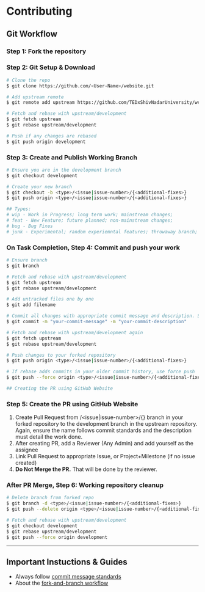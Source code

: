 # Contributing

## Git Workflow

### **Step 1:** Fork the repository

### **Step 2:** Git Setup & Download

```bash
# Clone the repo
$ git clone https://github.com/<User-Name>/website.git

# Add upstream remote
$ git remote add upstream https://github.com/TEDxShivNadarUniversity/website.git

# Fetch and rebase with upstream/development
$ git fetch upstream
$ git rebase upstream/development

# Push if any changes are rebased
$ git push origin development
```

### **Step 3:** Create and Publish Working Branch

```bash
# Ensure you are in the development branch
$ git checkout development

# Create your new branch
$ git checkout -b <type>/<issue|issue-number>/{<additional-fixes>}
$ git push origin <type>/<issue|issue-number>/{<additional-fixes>}

## Types:
# wip - Work in Progress; long term work; mainstream changes;
# feat - New Feature; future planned; non-mainstream changes;
# bug - Bug Fixes
# junk - Experimental; random experiemntal features; throwaway branch;
```

### On Task Completion, **Step 4:** Commit and push your work

```bash
# Ensure branch
$ git branch

# Fetch and rebase with upstream/development
$ git fetch upstream
$ git rebase upstream/development

# Add untracked files one by one
$ git add filename

# Commit all changes with appropriate commit message and description. Strcitly follow commit message standards.
$ git commit -m "your-commit-message" -m "your-commit-description"

# Fetch and rebase with upstream/development again
$ git fetch upstream
$ git rebase upstream/development

# Push changes to your forked repository
$ git push origin <type>/<issue|issue-number>/{<additional-fixes>}

# If rebase adds commits in your older commit history, use force push
$ git push --force origin <type>/<issue|issue-number>/{<additional-fixes>}

## Creating the PR using GitHub Website
```

### **Step 5:** Create the PR using GitHub Website

1. Create Pull Request from <type>/<issue|issue-number>/{<additional-fixes>} branch in your forked repository to the development branch in the upstream repository. Again, ensure the name follows commit standards and the description must detail the work done.
1. After creating PR, add a Reviewer (Any Admin) and add yourself as the assignee
1. Link Pull Request to appropriate Issue, or Project+Milestone (if no issue created)
1. **Do Not Merge the PR.** That will be done by the reviewer.

### **After PR Merge, Step 6:** Working repository cleanup

```bash
# Delete branch from forked repo
$ git branch -d <type>/<issue|issue-number>/{<additional-fixes>}
$ git push --delete origin <type>/<issue|issue-number>/{<additional-fixes>}

# Fetch and rebase with upstream/development
$ git checkout development
$ git rebase upstream/development
$ git push --force origin development
```

---

## Important Instuctions & Guides

- Always follow [commit message standards](https://chris.beams.io/posts/git-commit/)
- About the [fork-and-branch workflow](https://blog.scottlowe.org/2015/01/27/using-fork-branch-git-workflow/)

